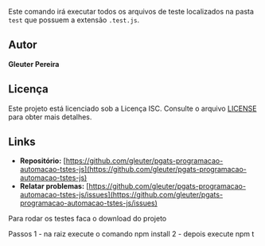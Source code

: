 
Este comando irá executar todos os arquivos de teste localizados na pasta `test` que possuem a extensão `.test.js`.

## Autor

**Gleuter Pereira**

## Licença

Este projeto está licenciado sob a Licença ISC. Consulte o arquivo [LICENSE](LICENSE) para obter mais detalhes.

## Links

- **Repositório:** [https://github.com/gleuter/pgats-programacao-automacao-tstes-js](https://github.com/gleuter/pgats-programacao-automacao-tstes-js)
- **Relatar problemas:** [https://github.com/gleuter/pgats-programacao-automacao-tstes-js/issues](https://github.com/gleuter/pgats-programacao-automacao-tstes-js/issues)

Para rodar os testes faca o download do projeto 

Passos
1 - na raiz execute o comando npm install
2 - depois execute npm t
